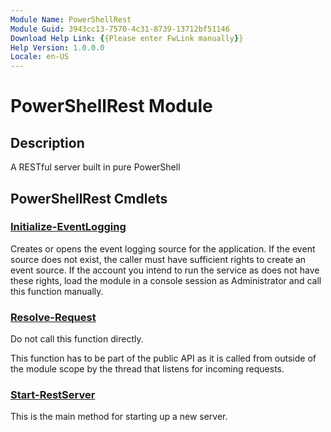 ```yaml
---
Module Name: PowerShellRest
Module Guid: 3943cc13-7570-4c31-8739-13712bf51146
Download Help Link: {{Please enter FwLink manually}}
Help Version: 1.0.0.0
Locale: en-US
---
```


# PowerShellRest Module
## Description
A RESTful server built in pure PowerShell

## PowerShellRest Cmdlets
### [Initialize-EventLogging](Initialize-EventLogging.md)
Creates or opens the event logging source for the application.
If the event source does not exist, the caller must have sufficient rights to create an event source.
If the account you intend to run the service as does not have these rights, load the module in
a console session as Administrator and call this function manually.


### [Resolve-Request](Resolve-Request.md)
Do not call this function directly.

This function has to be part of the public API as it is called from outside of the module scope
by the thread that listens for incoming requests.

### [Start-RestServer](Start-RestServer.md)
This is the main method for starting up a new server.


